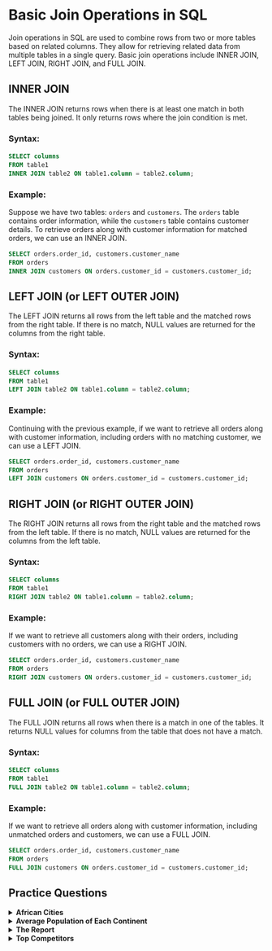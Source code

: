 # Basic Join Operations in SQL

Join operations in SQL are used to combine rows from two or more tables based on related columns. They allow for retrieving related data from multiple tables in a single query. Basic join operations include INNER JOIN, LEFT JOIN, RIGHT JOIN, and FULL JOIN.

## INNER JOIN

The INNER JOIN returns rows when there is at least one match in both tables being joined. It only returns rows where the join condition is met.

### Syntax:
```sql
SELECT columns
FROM table1
INNER JOIN table2 ON table1.column = table2.column;
```

### Example:
Suppose we have two tables: `orders` and `customers`. The `orders` table contains order information, while the `customers` table contains customer details. To retrieve orders along with customer information for matched orders, we can use an INNER JOIN.

```sql
SELECT orders.order_id, customers.customer_name
FROM orders
INNER JOIN customers ON orders.customer_id = customers.customer_id;
```

## LEFT JOIN (or LEFT OUTER JOIN)

The LEFT JOIN returns all rows from the left table and the matched rows from the right table. If there is no match, NULL values are returned for the columns from the right table.

### Syntax:
```sql
SELECT columns
FROM table1
LEFT JOIN table2 ON table1.column = table2.column;
```

### Example:
Continuing with the previous example, if we want to retrieve all orders along with customer information, including orders with no matching customer, we can use a LEFT JOIN.

```sql
SELECT orders.order_id, customers.customer_name
FROM orders
LEFT JOIN customers ON orders.customer_id = customers.customer_id;
```

## RIGHT JOIN (or RIGHT OUTER JOIN)

The RIGHT JOIN returns all rows from the right table and the matched rows from the left table. If there is no match, NULL values are returned for the columns from the left table.

### Syntax:
```sql
SELECT columns
FROM table1
RIGHT JOIN table2 ON table1.column = table2.column;
```

### Example:
If we want to retrieve all customers along with their orders, including customers with no orders, we can use a RIGHT JOIN.

```sql
SELECT orders.order_id, customers.customer_name
FROM orders
RIGHT JOIN customers ON orders.customer_id = customers.customer_id;
```

## FULL JOIN (or FULL OUTER JOIN)

The FULL JOIN returns all rows when there is a match in one of the tables. It returns NULL values for columns from the table that does not have a match.

### Syntax:
```sql
SELECT columns
FROM table1
FULL JOIN table2 ON table1.column = table2.column;
```

### Example:
If we want to retrieve all orders along with customer information, including unmatched orders and customers, we can use a FULL JOIN.

```sql
SELECT orders.order_id, customers.customer_name
FROM orders
FULL JOIN customers ON orders.customer_id = customers.customer_id;
```

##   Practice Questions

<details>
<summary><b>African Cities</b></summary>

+ <details>
    <summary><b>Questions</b></summary>

   Given the **CITY** and **COUNTRY** tables, query the names of all cities where the **CONTINENT** is 'Africa'.

   **Note:** CITY.CountryCode and COUNTRY.Code are matching key columns.

   **Input Format**

   The **CITY** and **COUNTRY** tables are described as follows: 

   <img src="./assets/CityTable.jpg" alt="Table" style="height:100%; width:60%">
   <img src="./assets/CountryTable.jpg" alt="Table" style="height:100%; width:60%">

   </details>
+ <details>
    <summary><b>Code</b></summary>
    
    ```sql
    SELECT CITY.NAME
    FROM CITY
    JOIN COUNTRY ON CITY.COUNTRYCODE = COUNTRY.CODE
    WHERE COUNTRY.CONTINENT = 'Africa';

    ```
   </details>
</details>


<details>
<summary><b>Average Population of Each Continent</b></summary>

+ <details>
    <summary><b>Questions</b></summary>

   Given the **CITY** and **COUNTRY** tables, query the names of all the continents (COUNTRY.Continent) and their respective average city populations (CITY.Population) rounded down to the nearest integer.

   **Note:** CITY.CountryCode and COUNTRY.Code are matching key columns.

   **Input Format**

   The **CITY** and **COUNTRY** tables are described as follows:

   <img src="./assets/CityTable.jpg" alt="Table" style="height:100%; width:60%">
   <img src="./assets/CountryTable.jpg" alt="Table" style="height:100%; width:60%">


   </details>
+ <details>
    <summary><b>Code</b></summary>
    
    ```sql
    SELECT COUNTRY.CONTINENT, FLOOR(AVG(CITY.Population))
    FROM CITY
    JOIN COUNTRY ON CITY.COUNTRYCODE = COUNTRY.CODE
    GROUP BY COUNTRY.CONTINENT

    ```
   </details>
</details>


<details>
<summary><b>The Report</b></summary>

+ <details>
    <summary><b>Questions</b></summary>

   You are given two tables: Students and Grades. Students contains three columns ID, Name and Marks.

   <img src="./assets/grade_format.png" alt="Table" style="height:100%; width:60%">

   Grades contains the following data:

   <img src="./assets/grade_contain.png" alt="Table" style="height:100%; width:60%">

   Ketty gives Eve a task to generate a report containing three columns: Name, Grade and Mark. Ketty doesn't want the NAMES of those students who received a grade lower than 8. The report must be in descending order by grade -- i.e. higher grades are entered first. If there is more than one student with the same grade (8-10) assigned to them, order those particular students by their name alphabetically. Finally, if the grade is lower than 8, use "NULL" as their name and list them by their grades in descending order. If there is more than one student with the same grade (1-7) assigned to them, order those particular students by their marks in ascending order.

    Write a query to help Eve.

   </details>
+ <details>
    <summary><b>Code</b></summary>
    
    ```sql
    SELECT 
    CASE 
        WHEN G.GRADE >=8 THEN S.NAME
        ELSE NULL
    END AS NAME, G.GRADE, S.MARKS
    FROM STUDENTS S
    JOIN GRADES G ON S.MARKS BETWEEN G.MIN_MARK AND G.MAX_MARK
    WHERE G.GRADE IS NOT NULL
    ORDER BY
        G.GRADE DESC,
        NAME ASC,
        S.MARKS ASC;

    ```
   </details>
</details>


<details>
<summary><b>Top Competitors</b></summary>

+ <details>
    <summary><b>Questions</b></summary>

   Julia just finished conducting a coding contest, and she needs your help assembling the leaderboard! Write a query to print the respective hacker_id and name of hackers who achieved full scores for more than one challenge. Order your output in descending order by the total number of challenges in which the hacker earned a full score. If more than one hacker received full scores in same number of challenges, then sort them by ascending hacker_id.

   ---
   The following tables contain contest data:

    + Hackers: The hacker_id is the id of the hacker, and name is the name of the hacker.
       <img src="./assets/hackerFormat.png" alt="Table" style="height:100%; width:60%">

    + Difficulty: The difficult_level is the level of difficulty of the challenge, and score is the score of the challenge for the difficulty level. 
       <img src="./assets/difficultyFormat.png" alt="Table" style="height:100%; width:60%">

    + Challenges: The challenge_id is the id of the challenge, the hacker_id is the id of the hacker who created the challenge, and difficulty_level is the level of difficulty of the challenge.
       <img src="./assets/challengesFormat.png" alt="Table" style="height:100%; width:60%">

    + Submissions: The submission_id is the id of the submission, hacker_id is the id of the hacker who made the submission, challenge_id is the id of the challenge that the submission belongs to, and score is the score of the submission. 
       <img src="./assets/submissionsFormat.png" alt="Table" style="height:100%; width:60%">


   </details>
+ <details>
    <summary><b>Code</b></summary>
    
    ```sql

    ```
   </details>
</details>